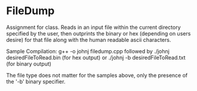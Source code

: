 # FileDump
Assignment for class. Reads in an input file within the current directory specified by the user, then outprints the binary or hex (depending on users desire) for that file along with the human readable ascii characters.

Sample Compilation: g++ -o johnj filedump.cpp followed by ./johnj desiredFileToRead.bin (for hex output) or ./johnj -b desiredFileToRead.txt (for binary output)

The file type does not matter for the samples above, only the presence of the '-b' binary specifier.
